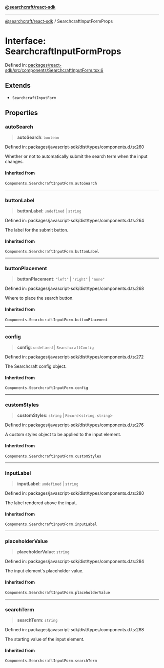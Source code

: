 [**@searchcraft/react-sdk**](../README.md)

***

[@searchcraft/react-sdk](../globals.md) / SearchcraftInputFormProps

# Interface: SearchcraftInputFormProps

Defined in: [packages/react-sdk/src/components/SearchcraftInputForm.tsx:6](https://bitbucket.org/madebychalk/searchcraft-javascript-sdks/src/13d0fd25669057ec4d2ef62d1e5c7048e667a0f0/packages/react-sdk/src/components/SearchcraftInputForm.tsx#lines-6)

## Extends

- `SearchcraftInputForm`

## Properties

### autoSearch

> **autoSearch**: `boolean`

Defined in: packages/javascript-sdk/dist/types/components.d.ts:260

Whether or not to automatically submit the search term when the input changes.

#### Inherited from

`Components.SearchcraftInputForm.autoSearch`

***

### buttonLabel

> **buttonLabel**: `undefined` \| `string`

Defined in: packages/javascript-sdk/dist/types/components.d.ts:264

The label for the submit button.

#### Inherited from

`Components.SearchcraftInputForm.buttonLabel`

***

### buttonPlacement

> **buttonPlacement**: `"left"` \| `"right"` \| `"none"`

Defined in: packages/javascript-sdk/dist/types/components.d.ts:268

Where to place the search button.

#### Inherited from

`Components.SearchcraftInputForm.buttonPlacement`

***

### config

> **config**: `undefined` \| `SearchcraftConfig`

Defined in: packages/javascript-sdk/dist/types/components.d.ts:272

The Searchcraft config object.

#### Inherited from

`Components.SearchcraftInputForm.config`

***

### customStyles

> **customStyles**: `string` \| `Record`\<`string`, `string`\>

Defined in: packages/javascript-sdk/dist/types/components.d.ts:276

A custom styles object to be applied to the input element.

#### Inherited from

`Components.SearchcraftInputForm.customStyles`

***

### inputLabel

> **inputLabel**: `undefined` \| `string`

Defined in: packages/javascript-sdk/dist/types/components.d.ts:280

The label rendered above the input.

#### Inherited from

`Components.SearchcraftInputForm.inputLabel`

***

### placeholderValue

> **placeholderValue**: `string`

Defined in: packages/javascript-sdk/dist/types/components.d.ts:284

The input element's placeholder value.

#### Inherited from

`Components.SearchcraftInputForm.placeholderValue`

***

### searchTerm

> **searchTerm**: `string`

Defined in: packages/javascript-sdk/dist/types/components.d.ts:288

The starting value of the input element.

#### Inherited from

`Components.SearchcraftInputForm.searchTerm`
